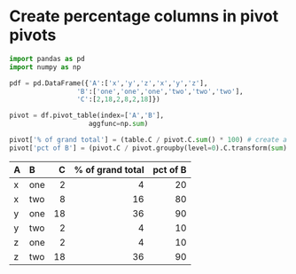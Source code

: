 # Create percentage columns in pivot pivots

```python
import pandas as pd
import numpy as np

pdf = pd.DataFrame({'A':['x','y','z','x','y','z'],
                 'B':['one','one','one','two','two','two'],
                 'C':[2,18,2,8,2,18]})

pivot = df.pivot_table(index=['A','B'],
                    aggfunc=np.sum)

pivot['% of grand total'] = (table.C / pivot.C.sum() * 100) # create a percentage of grand total
pivot['pct of B'] = (pivot.C / pivot.groupby(level=0).C.transform(sum) * 100) # create a percentage of category
```

| A   | B   |   C |   % of grand total |   pct of B |
|:----|:----|----:|-------------------:|-----------:|
| x   | one |   2 |                  4 |         20 |
| x   | two |   8 |                 16 |         80 |
| y   | one |  18 |                 36 |         90 |
| y   | two |   2 |                  4 |         10 |
| z   | one |   2 |                  4 |         10 |
| z   | two |  18 |                 36 |         90 |
